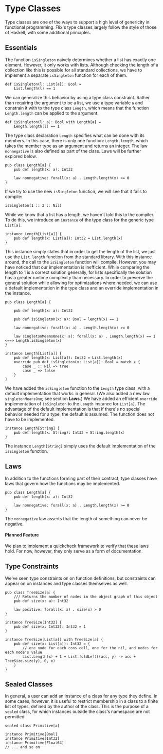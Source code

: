 # Type Classes

Type classes are one of the ways to support a high
level of genericity in functional programming.
Flix's type classes largely follow the style of those
of Haskell, with some additional principles.

## Essentials

The function `isSingleton` naively determines whether
a list has exactly one element.
However, it only works with lists.
Although checking the length of a collection like
this is possible for all standard collections, we
have to implement a separate `isSingleton` function
for each of them.

```flix
def isSingleton(l: List[a]): Bool =
    List.length(l) == 1
```

We can generalize this behavior by using a type class
constraint.
Rather than requiring the argument to be a list, we
use a type variable `a` and constrain it with to the
type class `Length`, which means that the function
`Length.length` can be applied to the argument.

```flix
def isSingleton(l: a): Bool with Length[a] =
    Length.length(l) == 1
```

The type class declaration `Length` specifies what
can be done with its members.
In this case, there is only one function:
`Length.length`, which takes the member type as an
argument and returns an integer.
The law `nonnegative` is also defined as part of the
class.
Laws will be further explored below.

```flix
pub class Length[a] {
    pub def length(x: a): Int32

    law nonnegative: forall(x: a) . Length.length(x) >= 0
}
```

If we try to use the new `isSingleton` function, we
will see that it fails to compile:

```flix
isSingleton(1 :: 2 :: Nil)
```

While we know that a list has a length, we haven't
told this to the compiler.
To do this, we introduce an `instance` of the type
class for the generic type `List[a]`.

```flix
instance Length[List[a]] {
    pub def length(x: List[a]): Int32 = List.length(x)
}
```

This instance simply states that in order to get the
length of the list, we just use the `List.length`
function from the standard library.
With this instance around, the call to the
`isSingleton` function will compile.
However, you may have noticed that our implementation
is inefficient.
While comparing the length to 1 is a correct solution
generally, for lists specifically the solution has a
greater runtime complexity than necessary.
In order to preserve the general solution while
allowing for optimizations where needed, we can use a
default implementation in the type class and an
override implementation in the instance.

```flix
pub class Length[a] {

    pub def length(x: a): Int32

    pub def isSingleton(x: a): Bool = length(x) == 1

    law nonnegative: forall(x: a) . Length.length(x) >= 0

    law singletonMeansOne(x: a): forall(x: a) . Length.length(x) == 1 <==> Length.isSingleton(x)
}

instance Length[List[a]] {
    pub def length(x: List[a]): Int32 = List.length(x)
    override pub def isSingleton(x: List[a]): Bool = match x {
        case _ :: Nil => true
        case _ => false
    }
}
```

We have added the `isSingleton` function to the
`Length` type class, with a default implementation
that works in general.
(We also added a new law `singletonMeansOne`; see
section **Laws**.)
We have added an efficient `override` implementation
of `isSingleton` to the `Length` instance for
`List[a]`.
The advantage of the default implementation is that
if there's no special behavior needed for a type, the
default is assumed.
The function does not have to be implemented.

```flix
instance Length[String] {
    pub def length(x: String): Int32 = String.length(x)
}
```

The instance `Length[String]` simply uses the default
implementation of the `isSingleton` function.

## Laws

In addition to the functions forming part of their
contract, type classes have laws that govern how the
functions may be implemented.

```flix
pub class Length[a] {
    pub def length(x: a): Int32

    law nonnegative: forall(x: a) . Length.length(x) >= 0
}
```

The `nonnegative` law asserts that the length of
something can never be negative.

#### Planned Feature

We plan to implement a quickcheck framework to verify
that these laws hold.
For now, however, they only serve as a form of
documentation.

## Type Constraints

We've seen type constraints on on function
definitions, but constraints can appear on on
instances and type classes themselves as well.

```flix
pub class TreeSize[a] {
    /// Returns the number of nodes in the object graph of this object
    pub def size(x: a): Int32

    law positive: forall(x: a) . size(x) > 0
}

instance TreeSize[Int32] {
    pub def size(x: Int32): Int32 = 1
}

instance TreeSize[List[a]] with TreeSize[a] {
    pub def size(x: List[a]): Int32 = {
        // one node for each cons cell, one for the nil, and nodes for each node's value
        List.Length(x) + 1 + List.foldLeft((acc, y) -> acc + TreeSize.size(y), 0, x)
    }
}
```

## Sealed Classes

In general, a user can add an instance of a class for
any type they define.
In some cases, however, it is useful to restrict
membership in a class to a finite list of types,
defined by the author of the class.
This is the purpose of a `sealed` class, for which
instances outside the class's namespace are not
permitted.

```flix
sealed class Primitive[a]

instance Primitive[Bool]
instance Primitive[Int32]
instance Primitive[Float64]
// ... and so on
```
